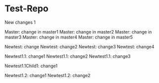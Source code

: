 Test-Repo
=========
New changes 1


Master: change in master1
Master: change in master2
Master: change in master3
Master: change in master4
Master: change in master5

Newtest: change
Newtest: change2
Newtest: change3
Newtest: change4

Newtest1.1: change1
Newtest1.1: change2
Newtest1.1: change3

Newtest1.1Child1: change1

Newtest1.2: change1
Newtest1.2: change2
